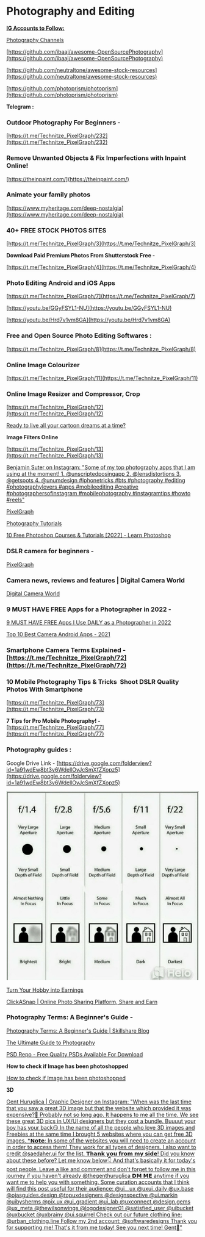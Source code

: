 # Photography and Editing

[**IG Accounts to Follow:** ](Photography%20and%20Editing%2005177c30b77a4f68b17b4a31f90830a8/IG%20Accounts%20to%20Follow%2024c22aa64d1a49cc9f45b0489749971e.md)

[Photography Channels](../Youtube%20Channels%20da6dfdf5519c4ccf813e0fd174419ee3/Photography%20Channels%20a68355becbae4c3bb65c46a24abe78e3.md)

[https://github.com/ibaaj/awesome-OpenSourcePhotography](https://github.com/ibaaj/awesome-OpenSourcePhotography)

[https://github.com/neutraltone/awesome-stock-resources](https://github.com/neutraltone/awesome-stock-resources)

[https://github.com/photoprism/photoprism](https://github.com/photoprism/photoprism)

**Telegram :** 

### **Outdoor Photography For Beginners -**

[https://t.me/Technitze_PixelGraph/232](https://t.me/Technitze_PixelGraph/232)

 

### **Remove Unwanted Objects & Fix Imperfections with Inpaint Online!**

[https://theinpaint.com/](https://theinpaint.com/)

### ****Animate your family photos****

[https://www.myheritage.com/deep-nostalgia](https://www.myheritage.com/deep-nostalgia)

### **40+ FREE STOCK PHOTOS SITES**

[https://t.me/Technitze_PixelGraph/3](https://t.me/Technitze_PixelGraph/3)

**Download Paid Premium Photos From Shutterstock Free -**  

[https://t.me/Technitze_PixelGraph/4](https://t.me/Technitze_PixelGraph/4)

### **Photo Editing Android and iOS Apps**

[https://t.me/Technitze_PixelGraph/7](https://t.me/Technitze_PixelGraph/7)

[https://youtu.be/GGyFSYL1-NU](https://youtu.be/GGyFSYL1-NU)

[https://youtu.be/Hrd7v1vm8GA](https://youtu.be/Hrd7v1vm8GA)

### **Free and Open Source Photo Editing Softwares :**

[https://t.me/Technitze_PixelGraph/8](https://t.me/Technitze_PixelGraph/8)

### **Online Image Colourizer**
[https://t.me/Technitze_PixelGraph/11](https://t.me/Technitze_PixelGraph/11)

### **Online Image Resizer and Compressor, Crop**

[https://t.me/Technitze_PixelGraph/12](https://t.me/Technitze_PixelGraph/12)

[Ready to live all your cartoon dreams at a time?](https://toonme.com/)

**Image Filters Online**

[https://t.me/Technitze_PixelGraph/13](https://t.me/Technitze_PixelGraph/13)

[Benjamin Suter on Instagram: "Some of my top photography apps that I am using at the moment! 1. @unscriptedposingapp 2. @lensdistortions 3. @getspots 4. @unumdesign #iphonetricks #bts #photography #editing #photographylovers #apps #mobileediting #creative #photographersofinstagram #mobilephotography #instagramtips #howto #reels"](https://www.instagram.com/reel/CJT0XXxJl0_/?igshid=170frwts3uueu)

[PixelGraph](https://t.me/Technitze_PixelGraph/232)

[Photography Tutorials](https://www.nikonschool.in/photographyTutorial)

[10 Free Photoshop Courses & Tutorials [2022] - Learn Photoshop](https://coursesity.com/free-tutorials-learn/photoshop)

### **DSLR camera for beginners -**

[PixelGraph](https://t.me/Technitze_PixelGraph/228)

### **Camera news, reviews and features | Digital Camera World**

[Digital Camera World](https://www.digitalcameraworld.com/)

### **9 MUST HAVE FREE Apps for a Photographer in 2022 -**

[9 MUST HAVE FREE Apps I Use DAILY as a Photographer in 2022](https://youtu.be/y7hJ471_9yU)

[Top 10 Best Camera Android Apps - 2021](https://www.androidheadlines.com/best-camera-android-apps-2021)

### **Smartphone Camera Terms Explained -** [https://t.me/Technitze_PixelGraph/72](https://t.me/Technitze_PixelGraph/72)

### **10 Mobile Photography Tips & Tricks  Shoot DSLR Quality Photos With Smartphone**

[https://t.me/Technitze_PixelGraph/73](https://t.me/Technitze_PixelGraph/73)

**7 Tips for Pro Mobile Photography! -** [https://t.me/Technitze_PixelGraph/77](https://t.me/Technitze_PixelGraph/77)

### Photography guides :

Google Drive Link - [https://drive.google.com/folderview?id=1a91wdEw8bt3v6WdellOvJcSmXfZXopz5](https://drive.google.com/folderview?id=1a91wdEw8bt3v6WdellOvJcSmXfZXopz5)

![Untitled](Photography%20and%20Editing%2005177c30b77a4f68b17b4a31f90830a8/Untitled.png)

[Turn Your Hobby into Earnings](https://keepsnap.com/)

[ClickASnap | Online Photo Sharing Platform, Share and Earn](https://www.clickasnap.com/)

### **Photography Terms: A Beginner's Guide -**

[Photography Terms: A Beginner's Guide | Skillshare Blog](https://www.skillshare.com/blog/photography-terms-a-beginners-guide)

[The Ultimate Guide to Photography](https://iso.500px.com/a-beginners-guide-to-photography/)

[](https://www.canva.com/learn/heres-promote-photography-instagram-like-pro/)

[PSD Repo - Free Quality PSDs Available For Download](https://psdrepo.com/)

**How to check if Image has been photoshopped**

[How to check if Image has been photoshopped](https://vocal.media/photography/how-to-check-if-image-has-been-photoshopped)

**3D**

[Gent Huruglica | Graphic Designer on Instagram: "When was the last time that you saw a great 3D image but that the website which provided it was expensive?🤔 Probably not so long ago. It happens to me all the time. We see these great 3D pics in UX/UI designers but they cost a bundle. Buuuut your boy has your back😏 In the name of all the people who love 3D images and Freebies at the same time I brought 5 websites where you can get free 3D images. *𝗡𝗼𝘁𝗲: In some of the websites you will need to create an account in order to access them! They work for all types of designers. I also want to credit @saedaher.ui for the list. 𝗧𝗵𝗮𝗻𝗸 𝘆𝗼𝘂 𝗳𝗿𝗼𝗺 𝗺𝘆 𝘀𝗶𝗱𝗲! Did you know about these before? Let me know below👇 And that's basically it for today's post people. Leave a like and comment and don't forget to follow me in this journey if you haven't already @thegenthuruglica 𝗗𝗠 𝗠𝗘 anytime if you want me to help you with something. Some curation accounts that I think will find this post useful for their audience: @ui__ux @uxui_daily @ux.base @ojasguides.design @topuxdesigners @designspective @ui.markin @uibysherms @pix.ux @ui_gradient @ui_lab @uxconnect @design.gems @ux_meta @thewilsonwings @logodesigner01 @satisfied_user @uibucket @uxbucket @uxbrainy @ui.squirrel Check out our future clothing line: @urban_clothing.line Follow my 2nd account: @softwaredesigns Thank you for supporting me! That's it from me today! See you next time! Gent💜"](https://www.instagram.com/p/CKd9C1RnIx4/?igshid=1tl09ku4y678n)
